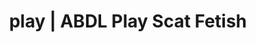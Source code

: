 ---
categories:
- POV Erotica
- Fantasy Kink
- Mindful Kink
- Gothic Erotica
- Alt Aesthetic
image: /assets/images/1747714157873.jpg
layout: post
schema:
  description: Premium adult content featuring Scat Fetish, ABDL Play. High-quality
    artwork with sensual themes.
  keywords:
  - Real Couples
  - Mindful Kink
  - ABDL Play
  - Sapphic Desires
  - ASMR Erotica
  - Scat Fetish
  name: 1747714157873 | Scat Fetish ABDL Play
  type: VisualArtwork
seo:
  description: Featured content with sensual Scat Fetish, ABDL Play. HD images available.
  keywords: Scat Fetish, ABDL Play
  og_image: /assets/images/1747714157873.jpg
  schema_type: VisualArtwork
tags:
- '#play'
- Scat Fetish
- ABDL Play
title: play | ABDL Play Scat Fetish
---